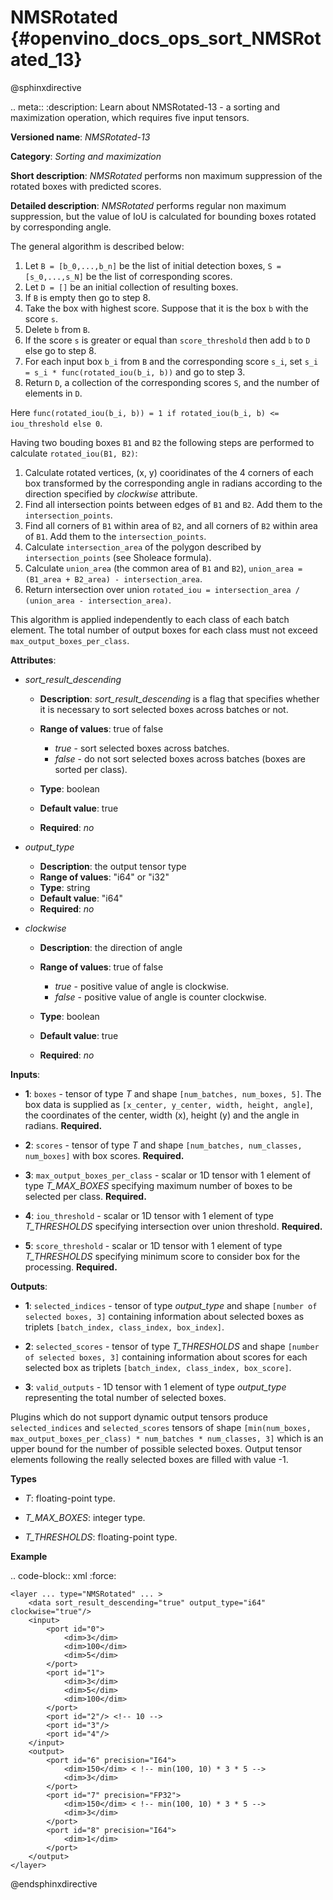 # NMSRotated {#openvino_docs_ops_sort_NMSRotated_13}

@sphinxdirective

.. meta::
  :description: Learn about NMSRotated-13 - a sorting and maximization
                operation, which requires five input tensors.

**Versioned name**: *NMSRotated-13*

**Category**: *Sorting and maximization*

**Short description**: *NMSRotated* performs non maximum suppression of the rotated boxes with predicted scores.

**Detailed description**: *NMSRotated* performs regular non maximum suppression, but the value of IoU is calculated for bounding boxes rotated by corresponding angle.

The general algorithm is described below:

1.  Let ``B = [b_0,...,b_n]`` be the list of initial detection boxes, ``S = [s_0,...,s_N]`` be  the list of corresponding scores.
2.  Let ``D = []`` be an initial collection of resulting boxes.
3.  If ``B`` is empty then go to step 8.
4.  Take the box with highest score. Suppose that it is the box ``b`` with the score ``s``.
5.  Delete ``b`` from ``B``.
6.  If the score ``s`` is greater or equal than ``score_threshold``  then add ``b`` to ``D`` else go to step 8.
7.  For each input box ``b_i`` from ``B`` and the corresponding score ``s_i``, set ``s_i = s_i * func(rotated_iou(b_i, b))`` and go to step 3.
8.  Return ``D``, a collection of the corresponding scores ``S``, and the number of elements in ``D``.

Here ``func(rotated_iou(b_i, b)) = 1 if rotated_iou(b_i, b) <= iou_threshold else 0``.

Having two bouding boxes ``B1`` and ``B2`` the following steps are performed to calculate ``rotated_iou(B1, B2)``:

1. Calculate rotated vertices, (x, y) cooridinates of the 4 corners of each box transformed by the corresponding angle in radians according to the direction specified by *clockwise* attribute.
2. Find all intersection points between edges of ``B1`` and ``B2``. Add them to the ``intersection_points``.
3. Find all corners of ``B1`` within area of ``B2``, and all corners of ``B2`` within area of ``B1``. Add them to the ``intersection_points``.
4. Calculate ``intersection_area`` of the polygon described by ``intersection_points`` (see Sholeace formula).
5. Calculate ``union_area`` (the common area of ``B1`` and ``B2``), `union_area = (B1_area + B2_area) - intersection_area`.
6. Return intersection over union ``rotated_iou = intersection_area / (union_area - intersection_area)``.


This algorithm is applied independently to each class of each batch element. The total number of output boxes for each class must not exceed ``max_output_boxes_per_class``.

**Attributes**:


* *sort_result_descending*

  * **Description**: *sort_result_descending* is a flag that specifies whether it is necessary to sort selected boxes across batches or not.
  * **Range of values**: true of false

    * *true* - sort selected boxes across batches.
    * *false* - do not sort selected boxes across batches (boxes are sorted per class).
  * **Type**: boolean
  * **Default value**: true
  * **Required**: *no*

* *output_type*

  * **Description**: the output tensor type
  * **Range of values**: "i64" or "i32"
  * **Type**: string
  * **Default value**: "i64"
  * **Required**: *no*

* *clockwise*

  * **Description**: the direction of angle
  * **Range of values**: true of false

    * *true* - positive value of angle is clockwise.
    * *false* - positive value of angle is counter clockwise.
  * **Type**: boolean
  * **Default value**: true
  * **Required**: *no*


**Inputs**:

*   **1**: ``boxes`` - tensor of type *T* and shape ``[num_batches, num_boxes, 5]``. The box data is supplied as ``[x_center, y_center, width, height, angle]``, the coordinates of the center, width (x), height (y) and the angle in radians. **Required.**

*   **2**: ``scores`` - tensor of type *T* and shape ``[num_batches, num_classes, num_boxes]`` with box scores. **Required.**

*   **3**: ``max_output_boxes_per_class`` - scalar or 1D tensor with 1 element of type *T_MAX_BOXES* specifying maximum number of boxes to be selected per class. **Required.**

*   **4**: ``iou_threshold`` - scalar or 1D tensor with 1 element of type *T_THRESHOLDS* specifying intersection over union threshold. **Required.**

*   **5**: ``score_threshold`` - scalar or 1D tensor with 1 element of type *T_THRESHOLDS* specifying minimum score to consider box for the processing. **Required.**


**Outputs**:

*   **1**: ``selected_indices`` - tensor of type *output_type* and shape ``[number of selected boxes, 3]`` containing information about selected boxes as triplets ``[batch_index, class_index, box_index]``.

*   **2**: ``selected_scores`` - tensor of type *T_THRESHOLDS* and shape ``[number of selected boxes, 3]`` containing information about scores for each selected box as triplets ``[batch_index, class_index, box_score]``.

*   **3**: ``valid_outputs`` - 1D tensor with 1 element of type *output_type* representing the total number of selected boxes.

Plugins which do not support dynamic output tensors produce ``selected_indices`` and ``selected_scores`` tensors of shape ``[min(num_boxes, max_output_boxes_per_class) * num_batches * num_classes, 3]`` which is an upper bound for the number of possible selected boxes. Output tensor elements following the really selected boxes are filled with value -1.

**Types**

* *T*: floating-point type.

* *T_MAX_BOXES*: integer type.

* *T_THRESHOLDS*: floating-point type.


**Example**

.. code-block:: xml
    :force:

    <layer ... type="NMSRotated" ... >
        <data sort_result_descending="true" output_type="i64" clockwise="true"/>
        <input>
            <port id="0">
                <dim>3</dim>
                <dim>100</dim>
                <dim>5</dim>
            </port>
            <port id="1">
                <dim>3</dim>
                <dim>5</dim>
                <dim>100</dim>
            </port>
            <port id="2"/> <!-- 10 -->
            <port id="3"/>
            <port id="4"/>
        </input>
        <output>
            <port id="6" precision="I64">
                <dim>150</dim> < !-- min(100, 10) * 3 * 5 -->
                <dim>3</dim>
            </port>
            <port id="7" precision="FP32">
                <dim>150</dim> < !-- min(100, 10) * 3 * 5 -->
                <dim>3</dim>
            </port>
            <port id="8" precision="I64">
                <dim>1</dim>
            </port>
        </output>
    </layer>

@endsphinxdirective
